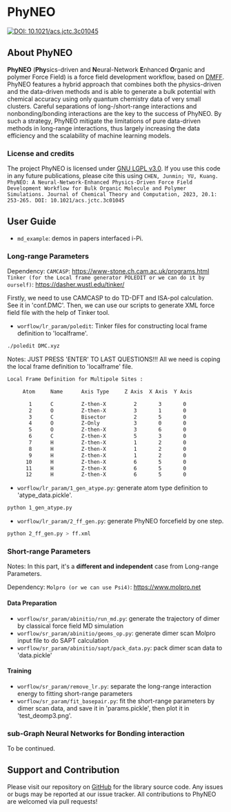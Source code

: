 # PhyNEO

[![DOI: 10.1021/acs.jctc.3c01045](https://img.shields.io/badge/DOI-10.1021%2Facs.jctc.3c01045-blue)](https://pubs.acs.org/doi/10.1021/acs.jctc.3c01045)
 
## About PhyNEO

**PhyNEO** (**Phy**sics-driven and **N**eural-Network **E**nhanced **O**rganic and polymer Force Field) is a force field development workflow, based on [DMFF](https://github.com/deepmodeling/DMFF). PhyNEO features a hybrid approach that combines both the physics-driven and the data-driven methods and is able to generate a bulk potential with chemical accuracy using only quantum chemistry data of very small
clusters. Careful separations of long-/short-range interactions and nonbonding/bonding interactions are the key to the success of PhyNEO. By such a strategy, PhyNEO mitigate the limitations of pure data-driven methods in long-range interactions, thus largely increasing the data efficiency and the scalability of machine learning models.

### License and credits

The project PhyNEO is licensed under [GNU LGPL v3.0](LICENSE). If you use this code in any future publications, please cite this using `CHEN, Junmin; YU, Kuang. PhyNEO: A Neural-Network-Enhanced Physics-Driven Force Field Development Workflow for Bulk Organic Molecule and Polymer Simulations. Journal of Chemical Theory and Computation, 2023, 20.1: 253-265. DOI: 10.1021/acs.jctc.3c01045`

## User Guide

+ `md_example`: demos in papers interfaced i-Pi.

### Long-range Parameters

Dependency: 
`CAMCASP`: https://www-stone.ch.cam.ac.uk/programs.html
`Tinker (for the Local frame generator POLEDIT or we can do it by ourself)`: https://dasher.wustl.edu/tinker/

Firstly, we need to use CAMCASP to do TD-DFT and ISA-pol calculation. See it in 'conf.DMC'.
Then, we can use our scripts to generate XML force field file with the help of Tinker tool.
+ `worflow/lr_param/poledit`: Tinker files for constructing local frame definition to 'localframe'. 
```bash
./poledit DMC.xyz
```
Notes: JUST PRESS 'ENTER' TO LAST QUESTIONS!!! All we need is coping the local frame definition to 'localframe' file.
```txt
Local Frame Definition for Multipole Sites :

     Atom     Name      Axis Type     Z Axis  X Axis  Y Axis

       1      C         Z-then-X         2       3       0
       2      O         Z-then-X         3       1       0
       3      C         Bisector         2       5       0
       4      O         Z-Only           3       0       0
       5      O         Z-then-X         3       6       0
       6      C         Z-then-X         5       3       0
       7      H         Z-then-X         1       2       0
       8      H         Z-then-X         1       2       0
       9      H         Z-then-X         1       2       0
      10      H         Z-then-X         6       5       0
      11      H         Z-then-X         6       5       0
      12      H         Z-then-X         6       5       0
```
+ `worflow/lr_param/1_gen_atype.py`: generate atom type definition to 'atype_data.pickle'.
```bash
python 1_gen_atype.py
```
+ `worflow/lr_param/2_ff_gen.py`: generate PhyNEO forcefield by one step.
```bash
python 2_ff_gen.py > ff.xml
```

### Short-range Parameters

Notes: In this part, it's a **different and independent** case from Long-range Parameters.

Dependency: 
`Molpro (or we can use Psi4)`: https://www.molpro.net

#### Data Preparation 

+ `worflow/sr_param/abinitio/run_md.py`: generate the trajectory of dimer by classical force field MD simulation
+ `worflow/sr_param/abinitio/geoms_op.py`: generate dimer scan Molpro input file to do SAPT calculation
+ `worflow/sr_param/abinitio/sapt/pack_data.py`: pack dimer scan data to 'data.pickle'

#### Training 

+ `worflow/sr_param/remove_lr.py`: separate the long-range interaction energy to fitting short-range parameters 
+ `worflow/sr_param/fit_basepair.py`: fit the short-range parameters by dimer scan data, and save it in 'params.pickle', then plot it in 'test_deomp3.png'.

### sub-Graph Neural Networks for Bonding interaction

To be continued.

## Support and Contribution

Please visit our repository on [GitHub](https://github.com/Jeremydream/PhyNEO) for the library source code. Any issues or bugs may be reported at our issue tracker. All contributions to PhyNEO are welcomed via pull requests!
